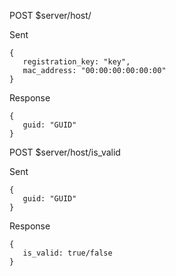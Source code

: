 POST $server/host/

Sent
```
{
   registration_key: "key",
   mac_address: "00:00:00:00:00:00"
}
```
Response
```
{
   guid: "GUID"
}
```

POST $server/host/is_valid

Sent
```
{
   guid: "GUID"
}
```

Response
```
{
   is_valid: true/false
}
```